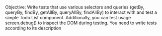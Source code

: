 Objective: Write tests that use various selectors and queries (getBy, queryBy, findBy, getAllBy, queryAllBy, findAllBy) to interact with and test a simple Todo List component. Additionally, you can test usage screen.debug() to inspect the DOM during testing. You need to write tests according to its description
